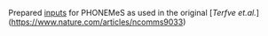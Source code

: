 
Prepared [inputs](https://github.com/saezlab/PHONEMeS/tree/master/Example/Example_MainData) for PHONEMeS as used in the original [*Terfve et.al.*] (https://www.nature.com/articles/ncomms9033)
